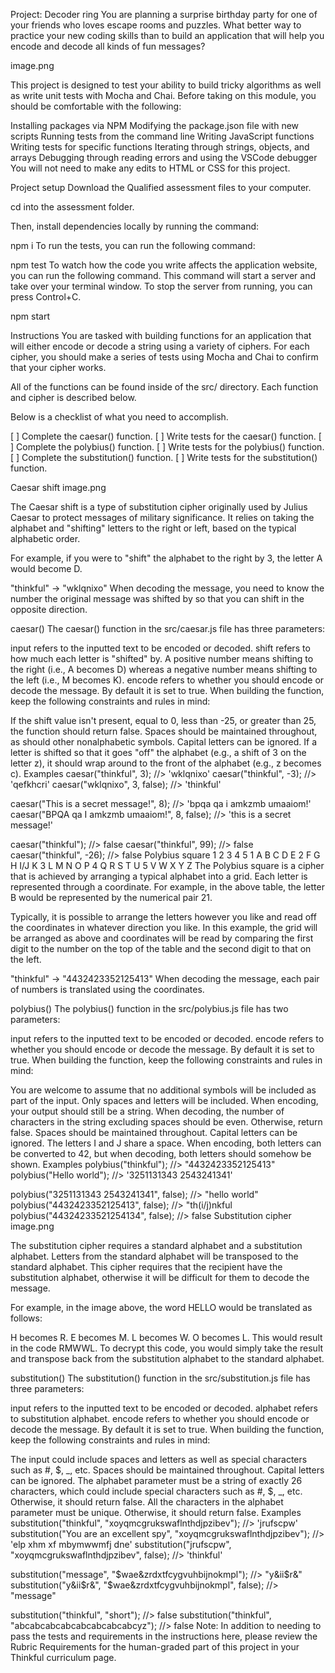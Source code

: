 Project: Decoder ring
You are planning a surprise birthday party for one of your friends who loves escape rooms and puzzles. What better way to practice your new coding skills than to build an application that will help you encode and decode all kinds of fun messages?

image.png

This project is designed to test your ability to build tricky algorithms as well as write unit tests with Mocha and Chai. Before taking on this module, you should be comfortable with the following:

Installing packages via NPM
Modifying the package.json file with new scripts
Running tests from the command line
Writing JavaScript functions
Writing tests for specific functions
Iterating through strings, objects, and arrays
Debugging through reading errors and using the VSCode debugger
You will not need to make any edits to HTML or CSS for this project.

Project setup
Download the Qualified assessment files to your computer.

cd into the assessment folder.

Then, install dependencies locally by running the command:

npm i
To run the tests, you can run the following command:

npm test
To watch how the code you write affects the application website, you can run the following command. This command will start a server and take over your terminal window. To stop the server from running, you can press Control+C.

npm start

Instructions
You are tasked with building functions for an application that will either encode or decode a string using a variety of ciphers. For each cipher, you should make a series of tests using Mocha and Chai to confirm that your cipher works.

All of the functions can be found inside of the src/ directory. Each function and cipher is described below.

Below is a checklist of what you need to accomplish.

[ ] Complete the caesar() function.
[ ] Write tests for the caesar() function.
[ ] Complete the polybius() function.
[ ] Write tests for the polybius() function.
[ ] Complete the substitution() function.
[ ] Write tests for the substitution() function.

Caesar shift
image.png

The Caesar shift is a type of substitution cipher originally used by Julius Caesar to protect messages of military significance. It relies on taking the alphabet and "shifting" letters to the right or left, based on the typical alphabetic order.

For example, if you were to "shift" the alphabet to the right by 3, the letter A would become D.

"thinkful" -> "wklqnixo"
When decoding the message, you need to know the number the original message was shifted by so that you can shift in the opposite direction.

caesar()
The caesar() function in the src/caesar.js file has three parameters:

input refers to the inputted text to be encoded or decoded.
shift refers to how much each letter is "shifted" by. A positive number means shifting to the right (i.e., A becomes D) whereas a negative number means shifting to the left (i.e., M becomes K).
encode refers to whether you should encode or decode the message. By default it is set to true.
When building the function, keep the following constraints and rules in mind:

If the shift value isn't present, equal to 0, less than -25, or greater than 25, the function should return false.
Spaces should be maintained throughout, as should other nonalphabetic symbols.
Capital letters can be ignored.
If a letter is shifted so that it goes "off" the alphabet (e.g., a shift of 3 on the letter z), it should wrap around to the front of the alphabet (e.g., z becomes c).
Examples
caesar("thinkful", 3); //> 'wklqnixo'
caesar("thinkful", -3); //> 'qefkhcri'
caesar("wklqnixo", 3, false); //> 'thinkful'

caesar("This is a secret message!", 8); //> 'bpqa qa i amkzmb umaaiom!'
caesar("BPQA qa I amkzmb umaaiom!", 8, false); //> 'this is a secret message!'

caesar("thinkful"); //> false
caesar("thinkful", 99); //> false
caesar("thinkful", -26); //> false
Polybius square
  1  2  3  4  5
1 A  B  C  D  E
2 F  G  H I/J K
3 L  M  N  O  P
4 Q  R  S  T  U
5 V  W  X  Y  Z
The Polybius square is a cipher that is achieved by arranging a typical alphabet into a grid. Each letter is represented through a coordinate. For example, in the above table, the letter B would be represented by the numerical pair 21.

Typically, it is possible to arrange the letters however you like and read off the coordinates in whatever direction you like. In this example, the grid will be arranged as above and coordinates will be read by comparing the first digit to the number on the top of the table and the second digit to that on the left.

"thinkful" -> "4432423352125413"
When decoding the message, each pair of numbers is translated using the coordinates.

polybius()
The polybius() function in the src/polybius.js file has two parameters:

input refers to the inputted text to be encoded or decoded.
encode refers to whether you should encode or decode the message. By default it is set to true.
When building the function, keep the following constraints and rules in mind:

You are welcome to assume that no additional symbols will be included as part of the input. Only spaces and letters will be included.
When encoding, your output should still be a string.
When decoding, the number of characters in the string excluding spaces should be even. Otherwise, return false.
Spaces should be maintained throughout.
Capital letters can be ignored.
The letters I and J share a space. When encoding, both letters can be converted to 42, but when decoding, both letters should somehow be shown.
Examples
polybius("thinkful"); //> "4432423352125413"
polybius("Hello world"); //> '3251131343 2543241341'

polybius("3251131343 2543241341", false); //> "hello world"
polybius("4432423352125413", false); //> "th(i/j)nkful
polybius("44324233521254134", false); //> false
Substitution cipher
image.png

The substitution cipher requires a standard alphabet and a substitution alphabet. Letters from the standard alphabet will be transposed to the standard alphabet. This cipher requires that the recipient have the substitution alphabet, otherwise it will be difficult for them to decode the message.

For example, in the image above, the word HELLO would be translated as follows:

H becomes R.
E becomes M.
L becomes W.
O becomes L.
This would result in the code RMWWL. To decrypt this code, you would simply take the result and transpose back from the substitution alphabet to the standard alphabet.

substitution()
The substitution() function in the src/substitution.js file has three parameters:

input refers to the inputted text to be encoded or decoded.
alphabet refers to substitution alphabet.
encode refers to whether you should encode or decode the message. By default it is set to true.
When building the function, keep the following constraints and rules in mind:

The input could include spaces and letters as well as special characters such as #, $, _, etc.
Spaces should be maintained throughout.
Capital letters can be ignored.
The alphabet parameter must be a string of exactly 26 characters, which could include special characters such as #, $, _, etc. Otherwise, it should return false.
All the characters in the alphabet parameter must be unique. Otherwise, it should return false.
Examples
substitution("thinkful", "xoyqmcgrukswaflnthdjpzibev"); //> 'jrufscpw'
substitution("You are an excellent spy", "xoyqmcgrukswaflnthdjpzibev"); //> 'elp xhm xf mbymwwmfj dne'
substitution("jrufscpw", "xoyqmcgrukswaflnthdjpzibev", false); //> 'thinkful'

substitution("message", "$wae&zrdxtfcygvuhbijnokmpl"); //> "y&ii$r&"
substitution("y&ii$r&", "$wae&zrdxtfcygvuhbijnokmpl", false); //> "message"

substitution("thinkful", "short"); //> false
substitution("thinkful", "abcabcabcabcabcabcabcabcyz"); //> false
Note: In addition to needing to pass the tests and requirements in the instructions here, please review the Rubric Requirements for the human-graded part of this project in your Thinkful curriculum page.
